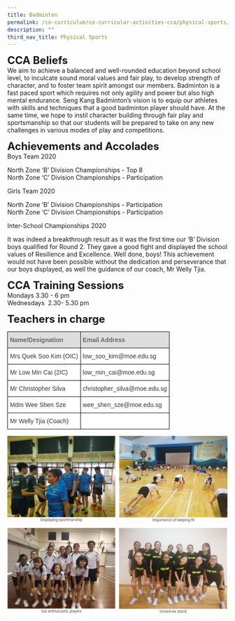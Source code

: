 ```yaml
---
title: Badminton
permalink: /co-curriculum/co-curricular-activities-cca/physical-sports/badminton/
description: ""
third_nav_title: Physical Sports
---
```



**<font size=5>CCA Beliefs</font>**<br>
We aim to achieve a balanced and well-rounded education beyond school level, to inculcate sound moral values and fair play, to develop strength of character, and to foster team spirit amongst our members. Badminton is a fast paced sport which requires not only agility and power but also high mental endurance. Seng Kang Badminton’s vision is to equip our athletes with skills and techniques that a good badminton player should have. At the same time, we hope to instil character building through fair play and sportsmanship so that our students will be prepared to take on any new challenges in various modes of play and competitions.  

**<font size=5>Achievements and Accolades</font>**<br>
Boys Team 2020

North Zone ‘B’ Division Championships - Top 8<br>
North Zone ‘C’ Division Championships - Participation

  

Girls Team 2020

North Zone ‘B’ Division Championships - Participation<br>
North Zone ‘C’ Division Championships - Participation

 
Inter-School Championships 2020
 

It was indeed a breakthrough result as it was the first time our ‘B’ Division boys qualified for Round 2. They gave a good fight and displayed the school values of Resilience and Excellence. Well done, boys! This achievement would not have been possible without the dedication and perseverance that our boys displayed, as well the guidance of our coach, Mr Welly Tjia.

  
**<font size=5>CCA Training Sessions</font>**<br>
Mondays 3.30 - 6 pm<br>
Wednesdays  2.30- 5.30 pm

**<font size=5>Teachers in charge</font>**<br>
<table style="border-collapse:collapse;border-spacing:0" class="tg"><thead><tr><th style="background-color:#DDD;border-color:black;border-style:solid;border-width:1px;color:#666;font-family:Arial, sans-serif;font-size:14px;font-weight:bold;overflow:hidden;padding:10px 5px;text-align:left;vertical-align:middle;word-break:normal"><span style="color:#666;background-color:#DDD">Name/Designation</span></th><th style="background-color:#DDD;border-color:black;border-style:solid;border-width:1px;color:#666;font-family:Arial, sans-serif;font-size:14px;font-weight:bold;overflow:hidden;padding:10px 5px;text-align:left;vertical-align:middle;word-break:normal"><span style="color:#666;background-color:#DDD">Email Address</span></th></tr></thead><tbody><tr><td style="background-color:#FFF;border-color:black;border-style:solid;border-width:1px;color:#333;font-family:Arial, sans-serif;font-size:14px;overflow:hidden;padding:10px 5px;text-align:left;vertical-align:middle;word-break:normal">Mrs Quek Soo Kim (OIC)</td><td style="background-color:#FFF;border-color:black;border-style:solid;border-width:1px;color:#333;font-family:Arial, sans-serif;font-size:14px;overflow:hidden;padding:10px 5px;text-align:left;vertical-align:middle;word-break:normal">low_soo_kim@moe.edu.sg</td></tr><tr><td style="background-color:#FFF;border-color:black;border-style:solid;border-width:1px;color:#333;font-family:Arial, sans-serif;font-size:14px;overflow:hidden;padding:10px 5px;text-align:left;vertical-align:middle;word-break:normal">Mr Low Min Cai (2IC)</td><td style="background-color:#FFF;border-color:black;border-style:solid;border-width:1px;color:#333;font-family:Arial, sans-serif;font-size:14px;overflow:hidden;padding:10px 5px;text-align:left;vertical-align:middle;word-break:normal">low_min_cai@moe.edu.sg</td></tr><tr><td style="background-color:#FFF;border-color:black;border-style:solid;border-width:1px;color:#333;font-family:Arial, sans-serif;font-size:14px;overflow:hidden;padding:10px 5px;text-align:left;vertical-align:middle;word-break:normal">Mr Christopher Silva</td><td style="background-color:#FFF;border-color:black;border-style:solid;border-width:1px;color:#333;font-family:Arial, sans-serif;font-size:14px;overflow:hidden;padding:10px 5px;text-align:left;vertical-align:middle;word-break:normal">christopher_silva@moe.edu.sg</td></tr><tr><td style="background-color:#FFF;border-color:black;border-style:solid;border-width:1px;color:#333;font-family:Arial, sans-serif;font-size:14px;overflow:hidden;padding:10px 5px;text-align:left;vertical-align:middle;word-break:normal">Mdm Wee Shen Sze </td><td style="background-color:#FFF;border-color:black;border-style:solid;border-width:1px;color:#333;font-family:Arial, sans-serif;font-size:14px;overflow:hidden;padding:10px 5px;text-align:left;vertical-align:middle;word-break:normal">wee_shen_sze@moe.edu.sg </td></tr><tr><td style="background-color:#FFF;border-color:black;border-style:solid;border-width:1px;color:#333;font-family:Arial, sans-serif;font-size:14px;overflow:hidden;padding:10px 5px;text-align:left;vertical-align:middle;word-break:normal">Mr Welly Tjia (Coach)</td><td style="background-color:#FFF;border-color:black;border-style:solid;border-width:1px;color:#333;font-family:Arial, sans-serif;font-size:14px;overflow:hidden;padding:10px 5px;text-align:center;vertical-align:middle;word-break:normal"> </td></tr></tbody></table>

![](/images/CCA/Badminton%201.png)![](/images/CCA/Badminton%202.png)